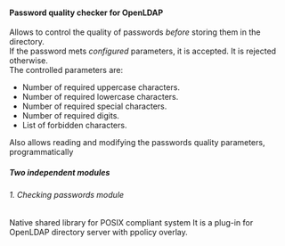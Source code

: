 #### Password quality checker for OpenLDAP

Allows to control the quality of passwords *before* storing them in the directory.  
If the password mets *configured* parameters, it is accepted. It is rejected otherwise.  
The controlled parameters are:  
+ Number of required uppercase characters.
+ Number of required lowercase characters.
+ Number of required special characters.
+ Number of required digits.
+ List of forbidden characters.

Also allows reading and modifying the passwords quality parameters, programmatically

##### Two independent modules

###### 1. Checking passwords module 
Native shared library for POSIX compliant system
It is a plug-in for OpenLDAP directory server with ppolicy overlay. 
